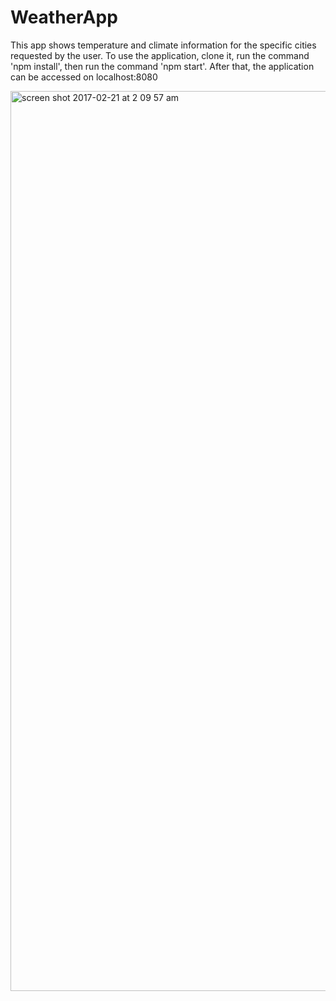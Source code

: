 # WeatherApp
This app shows temperature and climate information for the specific cities requested by the user. To use the application, clone it, run the command 'npm install', then run the command 'npm start'. After that, the application can be accessed on localhost:8080

<img width="1440" alt="screen shot 2017-02-21 at 2 09 57 am" src="https://cloud.githubusercontent.com/assets/16344543/23155422/89b14122-f7e0-11e6-9955-abd79f68e2a7.png">
